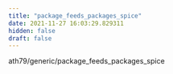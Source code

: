 ```yaml
---
title: "package_feeds_packages_spice"
date: 2021-11-27 16:03:29.829311
hidden: false
draft: false
---
```


ath79/generic/package_feeds_packages_spice

